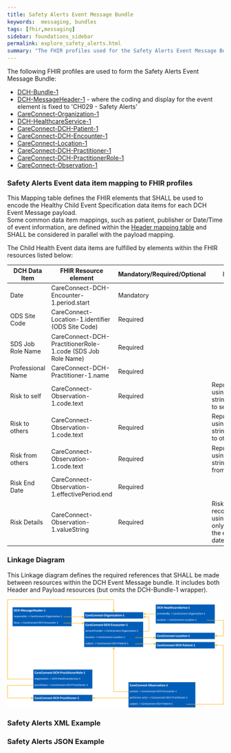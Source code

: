 ```yaml
---
title: Safety Alerts Event Message Bundle
keywords:  messaging, bundles
tags: [fhir,messaging]
sidebar: foundations_sidebar
permalink: explore_safety_alerts.html
summary: "The FHIR profiles used for the Safety Alerts Event Message Bundle"
---
```


The following FHIR profiles are used to form the Safety Alerts Event Message Bundle:

- [DCH-Bundle-1](https://fhir.nhs.uk/STU3/StructureDefinition/DCH-Bundle-1)
- [DCH-MessageHeader-1](https://fhir.nhs.uk/STU3/StructureDefinition/DCH-MessageHeader-1) - where the coding and display for the event element is fixed to 'CH029 - Safety Alerts'
- [CareConnect-Organization-1](https://fhir.hl7.org.uk/STU3/StructureDefinition/CareConnect-Organization-1)
- [DCH-HealthcareService-1](https://fhir.nhs.uk/STU3/StructureDefinition/DCH-HealthcareService-1)
- [CareConnect-DCH-Patient-1](https://fhir.nhs.uk/STU3/StructureDefinition/CareConnect-DCH-Patient-1)
- [CareConnect-DCH-Encounter-1](https://fhir.nhs.uk/STU3/StructureDefinition/CareConnect-DCH-Encounter-1)
- [CareConnect-Location-1](https://fhir.hl7.org.uk/STU3/StructureDefinition/CareConnect-Location-1)
- [CareConnect-DCH-Practitioner-1](https://fhir.nhs.uk/STU3/StructureDefinition/CareConnect-DCH-Practitioner-1)
- [CareConnect-DCH-PractitionerRole-1](https://fhir.nhs.uk/STU3/StructureDefinition/CareConnect-DCH-PractitionerRole-1) 
- [CareConnect-Observation-1](https://fhir.nhs.uk/STU3/StructureDefinition/CareConnect-DCH-SafeguardingRisk-Observation-1)

### Safety Alerts Event data item mapping to FHIR profiles ###

This Mapping table defines the FHIR elements that SHALL be used to encode the Healthy Child Event Specification data items for each DCH Event Message payload.  
Some common data item mappings, such as patient, publisher or Date/Time of event information, are defined within the [Header mapping table](../explore_event_header_design.html) and SHALL be considered in parallel with the payload mapping.

The Child Health Event data items are fulfilled by elements within the FHIR resources listed below:

| DCH Data Item     | FHIR Resource element                                       | Mandatory/Required/Optional | Note                                                                 |
|-------------------|-------------------------------------------------------------|-----------------------------|----------------------------------------------------------------------|
| Date              | CareConnect-DCH-Encounter-1.period.start                    | Mandatory                   |                                                                      |
| ODS Site Code     | CareConnect-Location-1.identifier (ODS Site Code)           | Required                    |                                                                      |
| SDS Job Role Name | CareConnect-DCH-PractitionerRole-1.code (SDS Job Role Name) | Required                    |                                                                      |
| Professional Name | CareConnect-DCH-Practitioner-1.name                         | Required                    |                                                                      |
| Risk to self      | CareConnect-Observation-1.code.text                         | Required                    | Represented using text string 'Risk to self'                         |
| Risk to others    | CareConnect-Observation-1.code.text                         | Required                    | Represented using text string 'Risk to others'                       |
| Risk from others  | CareConnect-Observation-1.code.text                         | Required                    | Represented using text string 'Risk from others'                     |
| Risk End Date     | CareConnect-Observation-1.effectivePeriod.end               | Required                    |                                                                      |
| Risk Details      | CareConnect-Observation-1.valueString                       | Required                    | Risks to be recorded using text only (and the end date)              |

### Linkage Diagram ###

This Linkage diagram defines the required references that SHALL be made between resources within the DCH Event Message bundle. It includes both Header and Payload resources (but omits the DCH-Bundle-1 wrapper).

<img src="images/explore/SafetyAlerts.png">

### Safety Alerts XML Example ###

<script src="https://gist.github.com/IOPS-DEV/9cabbe020c71b79b32c8595c17661098.js"></script>

### Safety Alerts JSON Example ###

<script src="https://gist.github.com/IOPS-DEV/898e56846e6b7553efe70e0ce336f565.js"></script>